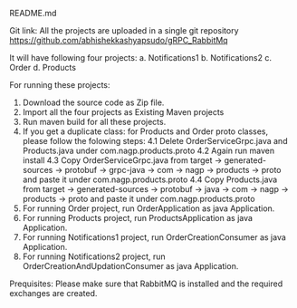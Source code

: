 README.md


Git link:
All the projects are uploaded in a single git repository
https://github.com/abhishekkashyapsudo/gRPC_RabbitMq

It will have following four projects:
a. Notifications1
b. Notifications2
c. Order
d. Products

For running these projects:
1. Download the source code as Zip file.
2. Import all the four projects as Existing Maven projects 
3. Run maven build for all these projects.
4. If you get a duplicate class:  for Products and Order proto classes, please follow the folowing steps:
    4.1 Delete OrderServiceGrpc.java and Products.java under com.nagp.products.proto
    4.2 Again run maven install
    4.3 Copy OrderServiceGrpc.java from target -> generated-sources -> protobuf -> grpc-java -> com ->     nagp -> products -> proto and paste it under com.nagp.products.proto
    4.4 Copy Products.java from target -> generated-sources -> protobuf -> java -> com ->     nagp -> products -> proto and paste it under com.nagp.products.proto
5. For running Order project, run OrderApplication as java Application.
6. For running Products project, run ProductsApplication as java Application.
7. For running Notifications1 project, run OrderCreationConsumer as java Application.
8. For running Notifications2 project, run OrderCreationAndUpdationConsumer as java Application.

Prequisites: Please make sure that RabbitMQ is installed and the required exchanges are created.